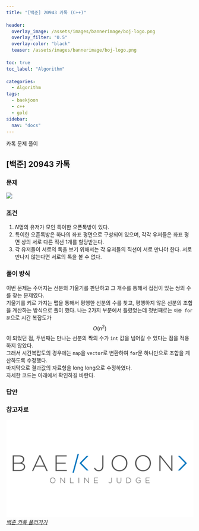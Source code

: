 ```yaml
---
title: "[백준] 20943 카톡 (C++)"

header:
  overlay_image: /assets/images/bannerimage/boj-logo.png
  overlay_filter: "0.5"
  overlay-color: "black"
  teaser: /assets/images/bannerimage/boj-logo.png

toc: true
toc_label: "Algorithm"

categories:
  - Algorithm
tags:
  - baekjoon
  - c++
  - gold
sidebar:
  nav: "docs"
---
```


카톡 문제 풀이

## [백준] 20943 카톡

### 문제

![](https://i.imgur.com/T4iriTU.png)

### 조건

1. $N$명의 유저가 모인 특이한 오픈톡방이 있다.
2. 특이한 오픈톡방은 하나의 좌표 평면으로 구성되어 있으며, 각각 유저들은 좌표 평면 상의 서로 다른 직선 $1$개를 할당받는다.
3. 각 유저들이 서로의 톡을 보기 위해서는 각 유저들의 직선이 서로 만나야 한다. 서로 만나지 않는다면 서로의 톡을 볼 수 없다.

### 풀이 방식

이번 문제는 주어지는 선분의 기울기를 판단하고 그 개수를 통해서 접점이 있는 쌍의 수를 찾는 문제였다.  
기울기를 키로 가지는 맵을 통해서 평행한 선분의 수를 찾고, 평행하지 않은 선분의 조합을 계산하는 방식으로 풀이 했다.
나는 2가지 부분에서 틀렸었는데 첫번째로는 `이중 for문`으로 시간 복잡도가 $$O(n^2)$$ 이 되었던 점, 두번쨰는 만나는 선분의 짝의 수가 `int` 값을 넘어갈 수 있다는 점을 적용하지 않았다.  
그래서 시간복잡도의 경우에는 `map`을 `vector`로 변환하여 `for`문 하나만으로 조합을 계산하도록 수정했다.  
마지막으로 결과값의 자료형을 long long으로 수정하였다.  
자세한 코드는 아래에서 확인하길 바란다.

### 답안

<script src="https://emgithub.com/embed-v2.js?target=https%3A%2F%2Fgithub.com%2Fkoreaygj%2FAlgorithm_study%2Fblob%2Fmain%2FC%252B%252B%2Fbaekjoon%2Fgold%2F20943.cpp&style=github-dark-dimmed&type=code&showBorder=on&showLineNumbers=on&showFileMeta=on&showFullPath=on&showCopy=on"></script>

### 참고자료

[![백준 문제 링크](/assets/images/bannerimage/boj-logo.png)_백준 카톡 풀러가기_](https://www.acmicpc.net/problem/20943)
